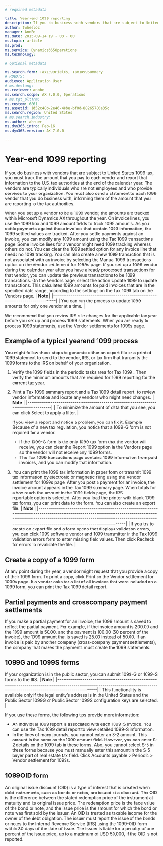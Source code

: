 ```yaml
---
# required metadata

title: Year-end 1099 reporting
description: If you do business with vendors that are subject to United States 1099 tax, you must track the amount that you pay to each vendor and report that information to the U.S. tax authorities at the end of the calendar year. The vendors are typically individuals who are not employees and who provide services to your organization. You must also send a statement to each 1099 vendor that you do business with, informing them of the amount that you are reporting to the tax authorities.
author: twheeloc
manager: AnnBe
ms.date: 2015-09-14 19 - 03 - 00
ms.topic: article
ms.prod: 
ms.service: Dynamics365Operations
ms.technology: 

# optional metadata

ms.search.form: Tax1099Fields, Tax1099Summary
# ROBOTS: 
audience: Application User
# ms.devlang: 
ms.reviewer: annbe
ms.search.scope: AX 7.0.0, Operations
# ms.tgt_pltfrm: 
ms.custom: 6861
ms.assetid: 1d52c48b-2e46-48be-bf0d-88265780a35c
ms.search.region: United States
# ms.search.industry: 
ms.author: abruer
ms.dyn365.intro: Feb-16
ms.dyn365.version: AX 7.0.0

---
```


# Year-end 1099 reporting

If you do business with vendors that are subject to United States 1099 tax, you must track the amount that you pay to each vendor and report that information to the U.S. tax authorities at the end of the calendar year. The vendors are typically individuals who are not employees and who provide services to your organization. You must also send a statement to each 1099 vendor that you do business with, informing them of the amount that you are reporting to the tax authorities.

When you set up a vendor to be a 1099 vendor, the amounts are tracked within Microsoft Dynamics AX throughout the year. On invoice lines, you use the 1099 box and 1099 amount fields to track 1099 amounts. As you settle payments against these invoices that contain 1099 information, the 1099 settled values are tracked.
After you settle payments against an invoice, you can modify any 1099 amount using the Tax 1099 transactions page. Some invoice lines for a vendor might need 1099 tracking whereas others do not. You can clear the 1099 settled option for any invoice line that needs no 1099 tracking. You can also create a new 1099 transaction that is not associated with an invoice by selecting the Manual 1099 transactions option on the Vendor settlement for 1099s page. If you set up a 1099 vendor during the calendar year after you have already processed transactions for that vendor, you can update the previous transactions to be 1099 transactions. On the Vendors page, select the action Update 1099 to update transactions. This calculates 1099 amounts for paid invoices that are in the specified date range, according to the settings on the Tax 1099 tab on the Vendors page.
| **Note**                                                                      |
|-------------------------------------------------------------------------------|
| You can run the process to update 1099 amounts for only one vendor at a time. |

We recommend that you review IRS rule changes for the applicable tax year before you set up and process 1099 statements. When you are ready to process 1099 statements, use the Vendor settlements for 1099s page.

## Example of a typical yearend 1099 process
You might follow these steps to generate either an export file or a printed 1099 statement to send to the vendor, IRS, or tax firm that transmits the 1099 forms to the IRS on behalf of your organization.
1.  Verify the 1099 fields in the periodic tasks area for Tax 1099 . Then verify the minimum amounts that are required for 1099 reporting for the current tax year.
2.  Print a Tax 1099 summary report and a Tax 1099 detail report  to review vendor information and locate any vendors who might need changes.
    | **Note**                                                                             |
    |--------------------------------------------------------------------------------------|
    | To minimize the amount of data that you see, you can click Select to apply a filter. |

    If you view a report and notice a problem, you can fix it. Example Because of a new tax regulation, you notice that a 1099-G form is not required for a vendor.
    -   If the 1099-G form is the only 1099 tax form that the vendor will receive, you can clear the Report 1099 option in the Vendors page so the vendor will not receive any 1099 forms.
    -   The Tax 1099 transactions page contains 1099 information from paid invoices, and you can modify that information.

3.   You can print the 1099 tax information in paper form or transmit 1099 tax information by electronic or magnetic filing using the Vendor settlement for 1099s page. After you post a payment for an invoice, the invoice amount appears in the Tax 1099 summary page. When totals for a box reach the amount in the 1099 fields page, the IRS reportable option is selected. After you load the printer with blank 1099 tax forms, you can print data to the form. You can also create an export file.
    | **Note**                                                                                                                                                                                                                                                                  |
    |---------------------------------------------------------------------------------------------------------------------------------------------------------------------------------------------------------------------------------------------------------------------------|
    | If you try to create an export file and a form opens that displays validation errors, you can click 1099 software vendor and 1099 transmitter in the Tax 1099 validation errors form to enter missing field values. Then click Recheck for errors to revalidate the file. |

## Create a copy of a 1099 form
At any point during the year, a vendor might request that you provide a copy of their 1099 form. To print a copy, click Print on the Vendor settlement for 1099s page. If a vendor asks for a list of all invoices that were included on a 1099 form, you can print the Tax 1099 detail report.

## Partial payments and crosscompany payment settlements
If you make a partial payment for an invoice, the 1099 amount is saved to reflect the partial payment. For example, if the invoice amount is 200.00 and the 1099 amount is 50.00, and the payment is 100.00 (50 percent of the invoice), the 1099 amount that is saved is 25.00 instead of 50.00. If an invoice is paid by another company (cross-company payment settlements), the company that makes the payments must create the 1099 statements.

## 1099G and 1099S forms
If your organization is in the public sector, you can submit 1099-G or 1099-S forms to the IRS.
| **Note**                                                                                                                                                                       |
|--------------------------------------------------------------------------------------------------------------------------------------------------------------------------------|
| This functionality is available only if the legal entity’s address is in the United States and the Public Sector 1099G or Public Sector 1099S configuration keys are selected. |

If you use these forms, the following tips provide more information:
-   An individual 1099 report is associated with each 1099-S invoice. You can use the Tax 1099 detail report to view detailed 1099-S information.
-   In the lines of many journals, you cannot enter an S-2 amount. This amount is the same as the 1099 amount field. However, you can enter S-2 details on the 1099 tab in these forms. Also, you cannot select S-5 in these forms because you must manually enter this amount in the S-5 buyer part of real estate tax field. Click Accounts payable &gt; Periodic &gt; Vendor settlement for 1099s.

## 1099OID form
An original issue discount (OID) is a type of interest that is created when debt instruments, such as bonds or notes, are issued at a discount. The OID is the difference between the stated redemption price of the instrument at maturity and its original issue price. The redemption price is the face value of the bond or note, and the issue price is the amount for which the bond or note was first sold by the issuer. An OID is treated as taxable income for the owner of the debt obligation. The issuer must report the issue of the bonds or notes to the Internal Revenue Service (IRS) using the 1099-OID form within 30 days of the date of issue. The issuer is liable for a penalty of one percent of the issue price, up to a maximum of USD 50,000, if the OID is not reported.



